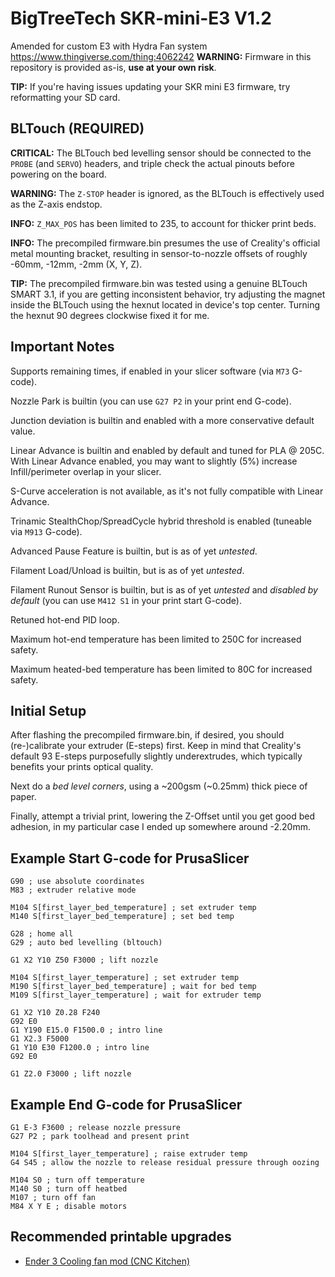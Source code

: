 # BigTreeTech SKR-mini-E3 V1.2

Amended for custom E3 with Hydra Fan system https://www.thingiverse.com/thing:4062242
**WARNING:** Firmware in this repository is provided as-is, **use at your own risk**.

**TIP:** If you're having issues updating your SKR mini E3 firmware, try reformatting your SD card.

## BLTouch (**REQUIRED**)

**CRITICAL:** The BLTouch bed levelling sensor should be connected to the `PROBE` (and `SERVO`) headers,
and triple check the actual pinouts before powering on the board.

**WARNING:** The `Z-STOP` header is ignored, as the BLTouch is effectively used as the Z-axis endstop.

**INFO:** `Z_MAX_POS` has been limited to 235, to account for thicker print beds.

**INFO:** The precompiled firmware.bin presumes the use of Creality's official metal mounting bracket,
resulting in sensor-to-nozzle offsets of roughly -60mm, -12mm, -2mm (X, Y, Z).

**TIP:** The precompiled firmware.bin was tested using a genuine BLTouch SMART 3.1, if you are
getting inconsistent behavior, try adjusting the magnet inside the BLTouch using the hexnut
located in device's top center. Turning the hexnut 90 degrees clockwise fixed it for me.

## Important Notes

Supports remaining times, if enabled in your slicer software (via `M73` G-code).

Nozzle Park is builtin (you can use `G27 P2` in your print end G-code).

Junction deviation is builtin and enabled with a more conservative default value.

Linear Advance is builtin and enabled by default and tuned for PLA @ 205C.
With Linear Advance enabled, you may want to slightly (5%) increase Infill/perimeter overlap in your slicer.

S-Curve acceleration is not available, as it's not fully compatible with Linear Advance.

Trinamic StealthChop/SpreadCycle hybrid threshold is enabled (tuneable via `M913` G-code).

Advanced Pause Feature is builtin, but is as of yet _untested_.

Filament Load/Unload is builtin, but is as of yet _untested_.

Filament Runout Sensor is builtin, but is as of yet _untested_
and _disabled by default_ (you can use `M412 S1` in your print start G-code).

Retuned hot-end PID loop.

Maximum hot-end temperature has been limited to 250C for increased safety.

Maximum heated-bed temperature has been limited to 80C for increased safety.

## Initial Setup

After flashing the precompiled firmware.bin, if desired, you should (re-)calibrate
your extruder (E-steps) first. Keep in mind that Creality's default 93 E-steps
purposefully slightly underextrudes, which typically benefits your prints
optical quality.

Next do a _bed level corners_, using a ~200gsm (~0.25mm) thick piece of paper.

Finally, attempt a trivial print, lowering the Z-Offset until you get good
bed adhesion, in my particular case I ended up somewhere around -2.20mm.

## Example Start G-code for PrusaSlicer

```
G90 ; use absolute coordinates
M83 ; extruder relative mode

M104 S[first_layer_bed_temperature] ; set extruder temp
M140 S[first_layer_bed_temperature] ; set bed temp

G28 ; home all
G29 ; auto bed levelling (bltouch)

G1 X2 Y10 Z50 F3000 ; lift nozzle

M104 S[first_layer_temperature] ; set extruder temp
M190 S[first_layer_bed_temperature] ; wait for bed temp
M109 S[first_layer_temperature] ; wait for extruder temp

G1 X2 Y10 Z0.28 F240
G92 E0
G1 Y190 E15.0 F1500.0 ; intro line
G1 X2.3 F5000
G1 Y10 E30 F1200.0 ; intro line
G92 E0

G1 Z2.0 F3000 ; lift nozzle

```

## Example End G-code for PrusaSlicer

```
G1 E-3 F3600 ; release nozzle pressure
G27 P2 ; park toolhead and present print

M104 S[first_layer_temperature] ; raise extruder temp
G4 S45 ; allow the nozzle to release residual pressure through oozing

M104 S0 ; turn off temperature
M140 S0 ; turn off heatbed
M107 ; turn off fan
M84 X Y E ; disable motors
```

## Recommended printable upgrades

-   [Ender 3 Cooling fan mod (CNC Kitchen)](https://www.thingiverse.com/thing:3437925)
